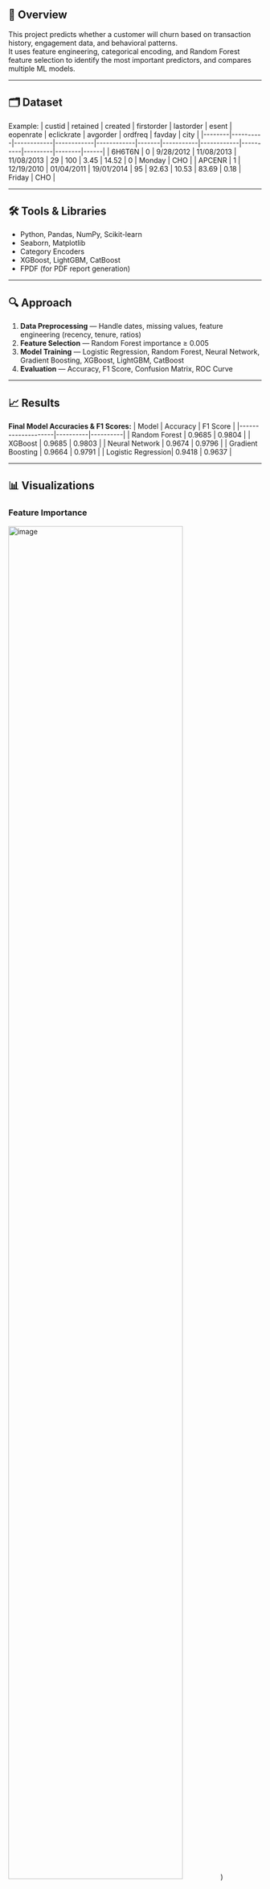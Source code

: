 ## 📌 Overview
This project predicts whether a customer will churn based on transaction history, engagement data, and behavioral patterns.  
It uses feature engineering, categorical encoding, and Random Forest feature selection to identify the most important predictors, and compares multiple ML models.

---

## 🗂 Dataset
Example:
| custid | retained | created    | firstorder | lastorder  | esent | eopenrate | eclickrate | avgorder | ordfreq | favday | city |
|--------|----------|------------|------------|------------|-------|-----------|------------|----------|---------|--------|------|
| 6H6T6N | 0        | 9/28/2012  | 11/08/2013 | 11/08/2013 | 29    | 100       | 3.45       | 14.52    | 0       | Monday | CHO  |
| APCENR | 1        | 12/19/2010 | 01/04/2011 | 19/01/2014 | 95    | 92.63     | 10.53      | 83.69    | 0.18    | Friday | CHO  |

---

## 🛠 Tools & Libraries
- Python, Pandas, NumPy, Scikit-learn
- Seaborn, Matplotlib
- Category Encoders
- XGBoost, LightGBM, CatBoost
- FPDF (for PDF report generation)

---

## 🔍 Approach
1. **Data Preprocessing** — Handle dates, missing values, feature engineering (recency, tenure, ratios)
2. **Feature Selection** — Random Forest importance ≥ 0.005
3. **Model Training** — Logistic Regression, Random Forest, Neural Network, Gradient Boosting, XGBoost, LightGBM, CatBoost
4. **Evaluation** — Accuracy, F1 Score, Confusion Matrix, ROC Curve

---

## 📈 Results
**Final Model Accuracies & F1 Scores:**
| Model              | Accuracy | F1 Score |
|--------------------|----------|----------|
| Random Forest      | 0.9685   | 0.9804   |
| XGBoost            | 0.9685   | 0.9803   |
| Neural Network     | 0.9674   | 0.9796   |
| Gradient Boosting  | 0.9664   | 0.9791   |
| Logistic Regression| 0.9418   | 0.9637   |

---

## 📊 Visualizations
### Feature Importance
<img width="83%" alt="image" src="https://github.com/user-attachments/assets/6e82cf82-9c97-494d-95c7-299d1d514b6d" />
)

### Confusion Matrix with Accuracy and F1 Score 
<img width="65%" alt="Screenshot 2025-09-06 110116" src="https://github.com/user-attachments/assets/598e71d8-1722-4e29-b7ba-d0a8071d30fd" />

### ROC Curve
<img width="65%" alt="Screenshot 2025-09-06 110137" src="https://github.com/user-attachments/assets/0be44e0a-de75-4f94-ab75-5be927970f8c" />

### Customer Segmentation
<img width="65%" alt="Screenshot 2025-07-15 202013" src="https://github.com/user-attachments/assets/d0bb19b7-b68c-447b-ad20-7f12e10f4ce4" />

### K-Mean Clustering
<img width="65%" alt="Screenshot 2025-07-15 201959" src="https://github.com/user-attachments/assets/dc2784f6-b829-4552-aebc-1cc34b82234b" />



---

## 📄 PDF Report
The project generates a **[Churn_Model_Report.pdf](Churn_Model_Report.pdf)** with:
- Selected features
- Feature importance chart
- Confusion matrices
- ROC curves
- Accuracy & F1 comparison

---

## ▶️ How to Run
```bash
git clone https://github.com/Muzammil550/Customer-Churn-Prediction.git
cd Customer-Churn-Prediction
pip install -r requirements.txt
python churn_prediction.py
